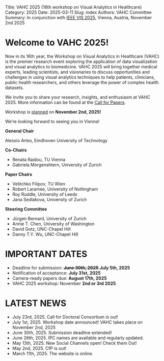 Title: VAHC 2025 (16th workshop on Visual Analytics in Healthcare)
Category: 2025
Date: 2025-03-11
Slug: index
Authors: VAHC Committee
Summary: In conjunction with [IEEE VIS 2025](https://ieeevis.org/year/2025/welcome), Vienna, Austria, November 2nd 2025


Welcome to VAHC 2025!
=====================

Now in its 16th year, the Workshop on Visual Analytics in Healthcare (VAHC) is the premier research event exploring the application of data visualization and visual analytics to biomedicine. VAHC 2025 will bring together medical experts, leading scientists, and visionaries to discuss opportunities and challenges in using visual analytics techniques to help patients, clinicians, public health researchers, and others leverage the power of complex health datasets.

We invite you to share your research, insights, and enthusiasm at VAHC 2025. More information can be found at the [Call for Papers](./call-for-papers.html).

Workshop is [planned](https://ieeevis.org/year/2025/info/program/week-at-a-glance) on **November 2nd, 2025!**

We’re looking forward to seeing you in Vienna!

**General Chair**

Alessio Arleo, Eindhoven University of Technology

**Co-Chairs**

- Renata Raidou, TU Vienna
- Gabriela Morgenshtern, University of Zurich

**Paper Chairs**

- Velitchko Filipov,		   TU Wien
- Robert Laramee,		     University of Nottingham	
- Roy Ruddle,			       University of Leeds		
- Jana Sedlakova,		     University of Zurich

**Steering Committee**

- Jürgen Bernard,		University of Zurich
- Annie T. Chen,			University of Washington
- David Gotz,			  UNC-Chapel Hill
- Danny T.Y. Wu,			UNC-Chapel Hill


IMPORTANT DATES
===============

- Deadline for submission: <s>**June 30th, 2025**</s> **July 5th, 2025**
- Notification of acceptance: **July 31st, 2025**
- Camera-ready papers due: **August 17th, 2025**
- VAHC 2025 workshop: November **2nd or 3rd 2025**



LATEST NEWS
===========
- July 23rd, 2025. Call for Doctoral Consortium is out!
- July 1st, 2025. Workshop date announced! VAHC takes place on November 2nd, 2025
- June 30th, 2025. Submission deadline extended!
- June 26th, 2025. IPC names are available and regularly updated.
- May 13th, 2025. New Social Channels open! Check them Out!
- May 2nd, 2025. CfP is out!
- March 11th, 2025. The website is online 
